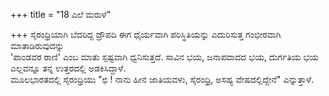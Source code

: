 +++
title = "18 ಎಲೆ ಮರುಳೆ"

+++
ಸೈರಂಧ್ರಿಯಾಗಿ ಬೆದರಿದ್ದ ದ್ರೌಪದಿ ಈಗ ಧೈರ್ಯವಾಗಿ ಪರಿಸ್ಥಿತಿಯನ್ನು ಎದುರಿಸುತ್ತ ಗಂಭೀರವಾಗಿ ಮಾತಾಡಿರುವುದನ್ನು   
'ಪಾಂಡವರ ರಾಣಿ' ಎಂಬ ಮಾತು ಸ್ಪಷ್ಟವಾಗಿ ಧ್ವನಿಸುತ್ತದೆ. ಸಾವಿನ ಭಯ, ಜನಾಪವಾದದ ಭಯ, ದುರ್ಗತಿಯ ಭಯ   
ಎಲ್ಲವನ್ನೂ ತನ್ನ ಉತ್ತರದಲ್ಲಿ ಅಡಕಿಸಿದ್ದಾಳೆ.   
ಮೂಲಭಾರತದಲ್ಲಿ ಸೈರಂಧ್ರಿಯು "ಛಿ ! ನಾನು ಹೀನ ಜಾತಿಯವಳು, ಸೈರಂಧ್ರಿ, ಅಸಹ್ಯ ವೇಷದಲ್ಲಿದ್ದೇನೆ" ಎನ್ನುತ್ತಾಳೆ.